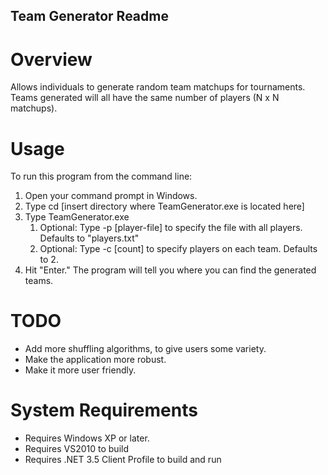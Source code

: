 ## Team Generator Readme ##

# Overview #

Allows individuals to generate random team matchups for tournaments.  Teams generated
will all have the same number of players (N x N matchups).

# Usage #
To run this program from the command line:

1. Open your command prompt in Windows.
2. Type cd [insert directory where TeamGenerator.exe is located here]
3. Type TeamGenerator.exe
    1. Optional: Type -p [player-file] to specify the file with all players.  Defaults to "players.txt"
	2. Optional: Type -c [count] to specify players on each team.  Defaults to 2.
4. Hit "Enter."  The program will tell you where you can find the generated teams.

# TODO #

- Add more shuffling algorithms, to give users some variety.
- Make the application more robust.
- Make it more user friendly.

# System Requirements #

- Requires Windows XP or later.
- Requires VS2010 to build
- Requires .NET 3.5 Client Profile to build and run